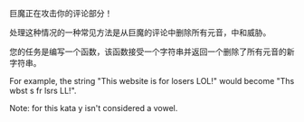 巨魔正在攻击你的评论部分！

处理这种情况的一种常见方法是从巨魔的评论中删除所有元音，中和威胁。

您的任务是编写一个函数，该函数接受一个字符串并返回一个删除了所有元音的新字符串。

For example, the string "This website is for losers LOL!" would become "Ths wbst s fr lsrs LL!".

Note: for this kata y isn't considered a vowel.